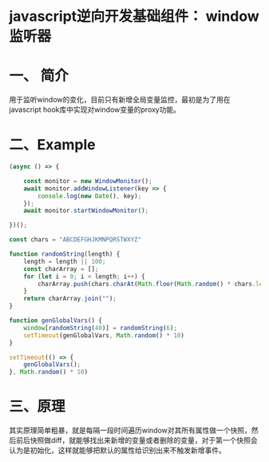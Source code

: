 # javascript逆向开发基础组件： window监听器

# 一、 简介

用于监听window的变化，目前只有新增全局变量监控，最初是为了用在javascript hook库中实现对window变量的proxy功能。

# 二、Example

```js
(async () => {

    const monitor = new WindowMonitor();
    await monitor.addWindowListener(key => {
        console.log(new Date(), key);
    });
    await monitor.startWindowMonitor();

})();

const chars = "ABCDEFGHJKMNPQRSTWXYZ"

function randomString(length) {
    length = length || 100;
    const charArray = [];
    for (let i = 0; i < length; i++) {
        charArray.push(chars.charAt(Math.floor(Math.random() * chars.length)));
    }
    return charArray.join("");
}

function genGlobalVars() {
    window[randomString(40)] = randomString(6);
    setTimeout(genGlobalVars, Math.random() * 10)
}

setTimeout(() => {
    genGlobalVars();
}, Math.random() * 10)

```

# 三、原理

其实原理简单粗暴，就是每隔一段时间遍历window对其所有属性做一个快照，然后前后快照做diff，就能够找出来新增的变量或者删除的变量，对于第一个快照会认为是初始化，这样就能够把默认的属性给识别出来不触发新增事件。



















